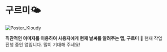 # 구르미🌤
![Poster_Kloudy](https://user-images.githubusercontent.com/63584245/200192362-46b5cb33-cb4e-46d8-ba75-09927211ea3e.svg)



**직관적인 이미지를 이용하여 사용자에게 현재 날씨를 알려주는 앱, 구르미**
📍 현재 작업 진행 중인 앱입니다. 많이 기대해 주세요!


